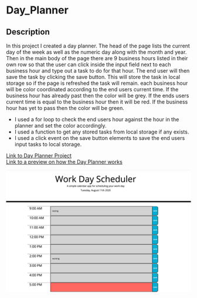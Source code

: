# Day_Planner
## Description

<p>In this project I created a day planner. The head of the page lists the current day of the week as well as the numeric day along with the month and year. Then in the main body of the page there are 9 business hours listed in their own row so that the user can click inside the input field next to each business hour and type out a task to do for that hour. The end user will then save the task by clicking the save button. This will store the task in local storage so if the page is refreshed the task will remain. each business hour will be color coordinated according to the end users current time. If the business hour has already past then the color will be grey. If the ends users current time is equal to the business hour then it will be red. If the business hour has yet to pass then the color will be green.</p>

-  I used a for loop to check the end users hour against the hour in the planner and set the color accordingly.
-  I used a function to get any stored tasks from local storage if any exists.
-  I used a click event on the save button elements to save the end users input tasks to local storage.

[Link to Day Planner Project](https://danielgerrald.github.io/Day_Planner/) <br>
[Link to a preview on how the Day Planner works](https://drive.google.com/file/d/1gxC4j0owCMl6GY9CFRbKJ5NYLg4GWL54/view)

![Day Planner](assets/images/dayPlanner.png)

